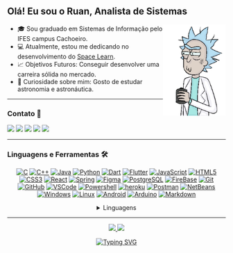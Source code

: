 ## Olá! Eu sou o Ruan, Analista de Sistemas

<img align="right"  width=145px height=210px alt="side_sticker" src="/assets/Rick.gif"/>

- :mortar_board: Sou graduado em Sistemas de Informação pelo IFES campus Cachoeiro.
- :computer: Atualmente, estou me dedicando no desenvolvimento do [Space Learn](https://github.com/RuanMiniguite/Space-Learn-About).
- :chart_with_upwards_trend: Objetivos Futuros: Conseguir desenvolver uma carreira sólida no mercado.
- :rocket: Curiosidade sobre mim: Gosto de estudar astronomia e astronáutica.

---


### Contato :e-mail:

<div> 
  <a href="https://ruanminiguite.github.io" target="_blank"><img src="https://img.shields.io/badge/Portfólio-292929?style=for-the-badge&logo=Revolt.chat&logoColor=white" target="_blank"></a>
  <a href="https://www.linkedin.com/in/ruan-miniguite-909962169/" target="_blank"><img src="https://img.shields.io/badge/-LinkedIn-%230077B5?style=for-the-badge&logo=linkedin&logoColor=white" target="_blank"></a>
  <a href="https://www.instagram.com/ruanminiguite" target="_blank"><img src="https://img.shields.io/badge/-Instagram-%23E4405F?style=for-the-badge&logo=instagram&logoColor=white" target="_blank"></a>
  <a href = "https://twitter.com/ruanminiguite"><img src="https://img.shields.io/badge/Twitter-1DA1F2?style=for-the-badge&logo=twitter&logoColor=white" target="_blank"></a>
  <a href="https://www.buymeacoffee.com/ruanminiguite" target="_blank"><img src="https://img.shields.io/badge/Buy_Me_A_Coffee-FFDD00?style=for-the-badge&logo=buy-me-a-coffee&logoColor=black" target="_blank"></a>
  <!-- <a href="https://www.facebook.com/ruan.miniguite.1" target="_blank"><img src="https://img.shields.io/badge/Facebook-1877F2?style=for-the-badge&logo=facebook&logoColor=white" target="_blank"></a> -->
  <!-- <a href="https://open.spotify.com/user/2157uk2klucpuaf7oid3esrvq?si=85c0dd8690b74187" target="_blank"><img src="https://img.shields.io/badge/Spotify-1ED760?&style=for-the-badge&logo=spotify&logoColor=white" target="_blank"></a> -->
</div>


---


### Linguagens e Ferramentas :hammer_and_wrench:

<div align="center">
 
  [![C][CShield]][Clink]
  [![C++][CppShield]][Cpplink]
  [![Java][JavaShield]][Javalink]
  [![Python][PythonShield]][Pythonlink]
  [![Dart][DartShield]][Dartlink]
  [![Flutter][FlutterShield]][Flutterlink]
  [![JavaScript][JavaScriptShield]][JavaScriptlink]
  [![HTML5][HTML5Shield]][HTML5link]
  [![CSS3][CSS3Shield]][CSS3link]
  [![React][ReactShield]][Reactlink]
  [![Spring][SpringShield]][Springlink]
  [![Figma][FigmaShield]][Figmalink]
  [![PostgreSQL][PostgreSQLShield]][PostgreSQLlink]
  [![FireBase][FireBaseShield]][Firebaselink]
  [![Git][GitShield]][Gitlink]
  [![GitHub][GitHubShield]][GitHublink]
  [![VSCode][VSCodeShield]][VSCodelink]
  [![Powershell][PowershellShield]][Powershelllink]
  [![heroku][herokuShield]][herokulink]
  [![Postman][PostmanShield]][Postmanlink]
  [![NetBeans][NetBeansShield]][NetBeanslink]
  [![Windows][WindowsShield]][Windowslink]
  [![Linux][LinuxShield]][Linuxlink]
  [![Android][AndroidShield]][Androidlink]
  [![Arduino][ArduinoShield]][Arduinolink]
  [![Markdown][MarkdownShield]][Markdownlink]


  <details>
    <summary>Linguagens</summary>
    <br>
    <img height="150em" 
      src="https://github-readme-stats.vercel.app/api/top-langs/?username=RuanMiniguite&layout=compact&langs_count=10&&title_color=333&text_color=777&icon_color=777"/>
  </details>
</div>
 
 
---


<div align="center">
  <a href="https://github.com/RuanMiniguite">  
  <img height="150em" src="https://github-readme-stats.vercel.app/api?username=RuanMiniguite&show_icons=true&title_color=333&text_color=777&icon_color=777&hide_border=true&count_private=true&rank_icon=github"/>
    
  <img height="150em" src="http://github-readme-streak-stats.herokuapp.com?user=RuanMiniguite&theme=github-dark-blue&date_format=j%20M%5B%20Y%5D&border=DD272700&ring=606060&sideLabels=606060&background=FFFFFF&stroke=606060&fire=DB1717&currStreakNum=606060&sideNums=606060&currStreakLabel=606060"/>

  <br>

  [![Typing SVG](https://readme-typing-svg.herokuapp.com?size=14&duration=6000&color=5D5D5D&center=true&vCenter=true&width=350&height=50&lines=Obrigado+por+visitar+meu+perfil!+%F0%9F%96%A4)](https://git.io/typing-svg)

</div>

<!-- Links Shields -->
[JavaShield]: http://img.shields.io/badge/-Java-181717?style=flat-square&logo=CoffeeScript&logoColor=ffffff
[CShield]: http://img.shields.io/badge/-C-181717?style=flat-square&logo=c&logoColor=ffffff
[CppShield]: http://img.shields.io/badge/-c++-181717?style=flat-square&logo=c%2B%2B&logoColor=ffffff
[PythonShield]: http://img.shields.io/badge/-Python-181717?style=flat-square&logo=python&logoColor=ffffff
[JavaScriptShield]: https://img.shields.io/badge/-JavaScript-%23F7DF1C?style=flat-square&logo=javascript&logoColor=FFFFFF&color=181717
[HTML5Shield]: https://img.shields.io/badge/-HTML5-181717?style=flat-square&logo=html5&logoColor=ffffff
[CSS3Shield]: https://img.shields.io/badge/-CSS3-181717?style=flat-square&logo=css3
[ReactShield]: https://img.shields.io/badge/-react-181717?style=flat-square&logo=react&logoColor=ffffff
[SpringShield]: https://img.shields.io/badge/-Spring%20Boot-181717?style=flat-square&logo=spring&logoColor=ffffff
[FigmaShield]: https://img.shields.io/badge/-figma-181717?style=flat-square&logo=figma&logoColor=ffffff
[PostgreSQLShield]: https://img.shields.io/badge/-PostgreSQL-181717?style=flat-square&logo=postgresql&logoColor=ffffff
[GitShield]: https://img.shields.io/badge/-Git-181717?style=flat-square&logo=git&logoColor=%23ffffff
[GitHubShield]: https://img.shields.io/badge/-GitHub-181717?style=flat-square&logo=github
[VSCodeShield]: http://img.shields.io/badge/-VS%20Code-181717?style=flat-square&logo=visual-studio-code&logoColor=ffffff
[PowershellShield]: http://img.shields.io/badge/-Powershell-181717?style=flat-square&logo=powershell&logoColor=ffffff
[herokuShield]: https://img.shields.io/badge/-heroku-181717?style=flat-square&logo=heroku
[PostmanShield]: http://img.shields.io/badge/-Postman-181717?style=flat-square&logo=postman&logoColor=ffffff
[NetBeansShield]: http://img.shields.io/badge/-NetBeans-181717?style=flat-square&logo=ApacheNetBeansIDE&logoColor=ffffff
[WindowsShield]: http://img.shields.io/badge/-Windows-181717?style=flat-square&logo=windows&logoColor=ffffff
[LinuxShield]: http://img.shields.io/badge/-Linux-181717?style=flat-square&logo=linux&logoColor=ffffff
[AndroidShield]: http://img.shields.io/badge/-Android-181717?style=flat-square&logo=android&logoColor=ffffff
[ArduinoShield]: https://img.shields.io/badge/Arduino-181717?style=flat-square&logo=Arduino&logoColor=white
[MarkdownShield]:http://img.shields.io/badge/-Markdown-181717?style=flat-square&logo=markdown&logoColor=ffffff
[DartShield]: http://img.shields.io/badge/-Dart-181717?style=flat-square&logo=dart&logoColor=ffffff
[FlutterShield]: http://img.shields.io/badge/-Flutter-181717?style=flat-square&logo=flutter&logoColor=ffffff
[FireBaseShield]: http://img.shields.io/badge/-Firebase-181717?style=flat-square&logo=firebase&logoColor=ffffff



<!-- Links para sites -->
[Javalink]: https://www.oracle.com/java/
[Clink]: https://docs.microsoft.com/pt-br/cpp/c-language/?view=msvc-170 
[Cpplink]: https://docs.microsoft.com/pt-br/cpp/cpp/?view=msvc-170
[Pythonlink]: https://www.python.org/
[JavaScriptlink]: https://www.javascript.com/
[HTML5link]: https://html.spec.whatwg.org/multipage/
[CSS3link]: https://www.w3.org/TR/css3-roadmap/
[Reactlink]: https://pt-br.reactjs.org/
[Springlink]: https://spring.io/projects/spring-boot
[Figmalink]: https://www.figma.com/
[PostgreSQLlink]: https://www.postgresql.org/
[Gitlink]: https://git-scm.com/
[GitHublink]: https://github.com/
[VSCodelink]: https://code.visualstudio.com/
[Powershelllink]: https://docs.microsoft.com/pt-br/powershell
[herokulink]: https://www.heroku.com/
[Postmanlink]: https://www.postman.com/
[NetBeanslink]: https://netbeans.apache.org/
[Windowslink]: https://www.microsoft.com/pt-br/
[Linuxlink]: https://linuxfoundation.org/
[Androidlink]: https://www.android.com/
[Arduinolink]: https://www.markdownguide.org/
[Markdownlink]: https://www.markdownguide.org/
[Dartlink]: https://dart.dev/
[Flutterlink]: https://flutter.dev/
[FireBaselink]: https://firebase.google.com/

